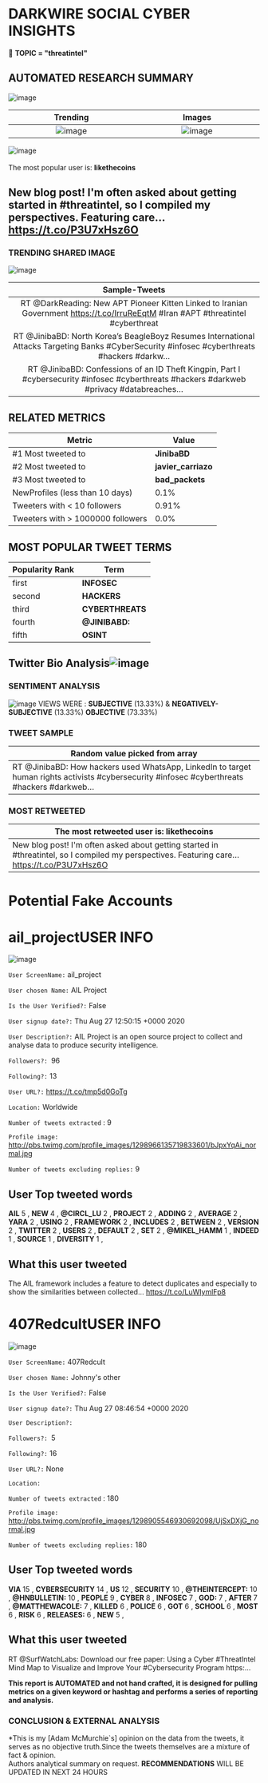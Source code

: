 # DARKWIRE SOCIAL CYBER INSIGHTS 
&#x1F34E; **TOPIC = "threatintel"**

## AUTOMATED RESEARCH SUMMARY
  ![image](darkLogo.png)   

|  Trending  |   Images | 
:-------------------------:|:-------------------------:
|  ![image](assets/threatintel/imageFile1.jpg)     <img width=200/> | ![image](assets/threatintel/imageFile2.jpg) <img width=200/> |   
 
 
![image](assets/threatintel/TWEETS.png)
<br></br>
The most popular user is: **likethecoins**  
 

## New blog post! I'm often asked about getting started in #threatintel, so I compiled my perspectives. Featuring care… https://t.co/P3U7xHsz6O 

  




### TRENDING SHARED IMAGE

![image](assets/threatintel/twitterPostedImage.png)



|                **Sample-Tweets**        |
| :-------------: |
| RT @DarkReading: New APT Pioneer Kitten Linked to Iranian Government https://t.co/IrruReEqtM #Iran #APT #threatintel #cyberthreat |
| RT @JinibaBD: North Korea’s BeagleBoyz Resumes International Attacks Targeting Banks #CyberSecurity  #infosec #cyberthreats #hackers #darkw… |
| RT @JinibaBD: Confessions of an ID Theft Kingpin, Part I #cybersecurity #infosec    #cyberthreats #hackers  #darkweb #privacy #databreaches… |

## RELATED METRICS<br>
| Metric | Value |
| ------------- | ------------- |
| #1 Most tweeted to  | **JinibaBD** |
| #2 Most tweeted to  | **javier_carriazo** |
| #3 Most tweeted to  | **bad_packets** |
| NewProfiles (less than 10 days) | 0.1%  |
| Tweeters with < 10 followers  | 0.91%|
| Tweeters with > 1000000 followers  | 0.0%  |



## MOST POPULAR TWEET TERMS 


| Popularity Rank  | Term |
| ------------- | ------------- |
| first  | **INFOSEC**  |
| second  | **HACKERS**  |
| third  | **CYBERTHREATS** |
| fourth  | **@JINIBABD:**  |
| fifth  | **OSINT**  |


## Twitter Bio Analysis![image](assets/threatintel/BIO.png)
### SENTIMENT ANALYSIS
![image](assets/threatintel/sentiment.png)
VIEWS WERE : **SUBJECTIVE**  (13.33%) & **NEGATIVELY-SUBJECTIVE** (13.33%) **OBJECTIVE** (73.33%)

### TWEET SAMPLE 
| Random value picked from array |
| ------------- |
|RT @JinibaBD: How hackers used WhatsApp, LinkedIn to target human rights activists #cybersecurity #infosec #cyberthreats #hackers #darkweb… |

### MOST RETWEETED 

| The most retweeted user is: **likethecoins**  |
| ------------- |
| New blog post! I'm often asked about getting started in #threatintel, so I compiled my perspectives. Featuring care… https://t.co/P3U7xHsz6O |

# Potential Fake Accounts
 
# ail_projectUSER INFO
![image](http://pbs.twimg.com/profile_images/1298966135719833601/bJpxYqAi_normal.jpg)
 
`User ScreenName:` ail_project 
 
`User chosen Name:` AIL Project 
 
`Is the User Verified?:` False 
 
`User signup date?:` Thu Aug 27 12:50:15 +0000 2020 
 
`User Description?:` AIL Project is an open source project to collect and analyse data to produce security intelligence. 
 
`Followers?: `96 
 
`Following?:` 13 
 
`User URL?:` https://t.co/tmp5d0GoTg 
 
`Location:` Worldwide 
 
`Number of tweets extracted`  : 9 
 
`Profile image:` http://pbs.twimg.com/profile_images/1298966135719833601/bJpxYqAi_normal.jpg 
 
`Number of tweets excluding replies:` 9 
 

 

 
## User Top tweeted words 
 
**AIL** 5 , **NEW** 4 , **@CIRCL_LU** 2 , **PROJECT** 2 , **ADDING** 2 , **AVERAGE** 2 , **YARA** 2 , **USING** 2 , **FRAMEWORK** 2 , **INCLUDES** 2 , **BETWEEN** 2 , **VERSION** 2 , **TWITTER** 2 , **USERS** 2 , **DEFAULT** 2 , **SET** 2 , **@MIKEL_HAMM** 1 , **INDEED** 1 , **SOURCE** 1 , **DIVERSITY** 1 , 
 
## What this user tweeted
 
The AIL framework includes a feature to detect duplicates and especially to show the similarities between collected… https://t.co/LuWIymlFp8
 
# 407RedcultUSER INFO
![image](http://pbs.twimg.com/profile_images/1298905546930692098/UjSxDXjG_normal.jpg)
 
`User ScreenName:` 407Redcult 
 
`User chosen Name:` Johnny's other 
 
`Is the User Verified?:` False 
 
`User signup date?:` Thu Aug 27 08:46:54 +0000 2020 
 
`User Description?:`  
 
`Followers?: `5 
 
`Following?:` 16 
 
`User URL?:` None 
 
`Location:`  
 
`Number of tweets extracted`  : 180 
 
`Profile image:` http://pbs.twimg.com/profile_images/1298905546930692098/UjSxDXjG_normal.jpg 
 
`Number of tweets excluding replies:` 180 
 

 

 
## User Top tweeted words 
 
**VIA** 15 , **CYBERSECURITY** 14 , **US** 12 , **SECURITY** 10 , **@THEINTERCEPT:** 10 , **@HNBULLETIN:** 10 , **PEOPLE** 9 , **CYBER** 8 , **INFOSEC** 7 , **GOD:** 7 , **AFTER** 7 , **@MATTHEWACOLE:** 7 , **KILLED** 6 , **POLICE** 6 , **GOT** 6 , **SCHOOL** 6 , **MOST** 6 , **RISK** 6 , **RELEASES:** 6 , **NEW** 5 , 
 
## What this user tweeted
 
RT @SurfWatchLabs: Download our free paper: Using a Cyber #ThreatIntel Mind Map to Visualize and Improve Your #Cybersecurity Program https:…
 

<b> This report is AUTOMATED and not hand crafted, it is designed for pulling metrics on a given keyword or hashtag and performs a series of reporting and analysis.</b>  
### CONCLUSION & EXTERNAL ANALYSIS

*This is my [Adam McMurchie`s] opinion on the data from the tweets, it serves as no objective truth.Since the tweets themselves are a mixture of fact & opinion.<br>
Authors analytical summary on request.
**RECOMMENDATIONS** WILL BE UPDATED IN NEXT  24 HOURS <br>